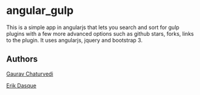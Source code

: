 # angular_gulp
This is a simple app in angularjs that lets you search and sort for gulp plugins with a few more advanced options such as github stars, forks, links to the plugin.  It uses angularjs, jquery and bootstrap 3.

## Authors

[Gaurav Chaturvedi](https://github.com/gchaturvedi)

[Erik Dasque](https://github.com/edasque)
